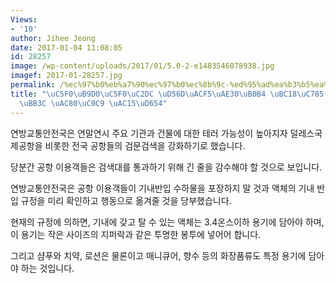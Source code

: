 ```yaml
---
Views:
- '10'
author: Jihee Jeong
date: 2017-01-04 11:08:05
id: 28257
image: /wp-content/uploads/2017/01/5.0-2-e1483546078938.jpg
imagef: 2017-01-28257.jpg
permalink: /%ec%97%b0%eb%a7%90%ec%97%b0%ec%8b%9c-%ed%95%ad%ea%b3%b5%ea%b8%b0%eb%82%b4-%eb%b0%98%ec%9e%85-%ec%88%98%ed%95%98%eb%ac%bc-%ea%b2%80%ec%83%89-%ea%b0%95%ed%99%94/
title: "\uC5F0\uB9D0\uC5F0\uC2DC \uD56D\uACF5\uAE30\uB0B4 \uBC18\uC785 \uC218\uD558\
  \uBB3C \uAC80\uC0C9 \uAC15\uD654"
---
```


연방교통안전국은 연말연시 주요 기관과 건물에 대한 테러 가능성이 높아지자 덜레스국제공항을 비롯한 전국 공항들의 검문검색을 강화하기로 했습니다.

당분간 공항 이용객들은 검색대를 통과하기 위해 긴 줄을 감수해야 할 것으로 보입니다.

연방교통안전국은 공항 이용객들이 기내반입 수하물을 포장하지 말 것과 액체의 기내 반입 규정을 미리 확인하고 행동으로 옮겨줄 것을 당부했습니다.

현재의 규정에 의하면, 기내에 갖고 탈 수 있는 액체는 3.4온스이하 용기에 담아야 하며, 이 용기는 작은 사이즈의 지퍼락과 같은 투명한 봉투에 넣어어 합니다.

그리고 샴푸와 치약, 로션은 물론이고 매니큐어, 향수 등의 화장품류도 특정 용기에 담아야 하는 것입니다.
